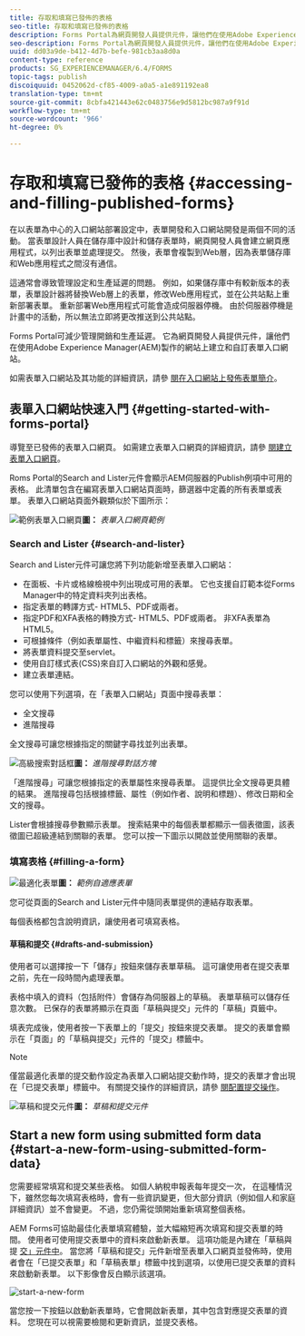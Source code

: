 ```yaml
---
title: 存取和填寫已發佈的表格
seo-title: 存取和填寫已發佈的表格
description: Forms Portal為網頁開發人員提供元件，讓他們在使用Adobe Experience Manager(AEM)製作的網站上建立和自訂表單入口網站。
seo-description: Forms Portal為網頁開發人員提供元件，讓他們在使用Adobe Experience Manager(AEM)製作的網站上建立和自訂表單入口網站。
uuid: dd03a9de-b412-4d7b-befe-981cb3aa8d0a
content-type: reference
products: SG_EXPERIENCEMANAGER/6.4/FORMS
topic-tags: publish
discoiquuid: 0452062d-cf85-4009-a0a5-a1e891192ea8
translation-type: tm+mt
source-git-commit: 8cbfa421443e62c0483756e9d5812bc987a9f91d
workflow-type: tm+mt
source-wordcount: '966'
ht-degree: 0%

---
```



# 存取和填寫已發佈的表格 {#accessing-and-filling-published-forms}

在以表單為中心的入口網站部署設定中，表單開發和入口網站開發是兩個不同的活動。 當表單設計人員在儲存庫中設計和儲存表單時，網頁開發人員會建立網頁應用程式，以列出表單並處理提交。 然後，表單會複製到Web層，因為表單儲存庫和Web應用程式之間沒有通信。

這通常會導致管理設定和生產延遲的問題。 例如，如果儲存庫中有較新版本的表單，表單設計器將替換Web層上的表單，修改Web應用程式，並在公共站點上重新部署表單。 重新部署Web應用程式可能會造成伺服器停機。 由於伺服器停機是計畫中的活動，所以無法立即將更改推送到公共站點。

Forms Portal可減少管理開銷和生產延遲。 它為網頁開發人員提供元件，讓他們在使用Adobe Experience Manager(AEM)製作的網站上建立和自訂表單入口網站。

如需表單入口網站及其功能的詳細資訊，請參 [閱在入口網站上發佈表單簡介](/help/forms/using/introduction-publishing-forms.md)。

## 表單入口網站快速入門 {#getting-started-with-forms-portal}

導覽至已發佈的表單入口網頁。 如需建立表單入口網頁的詳細資訊，請參 [閱建立表單入口網頁](/help/forms/using/creating-form-portal-page.md)。

Roms Portal的Search and Lister元件會顯示AEM伺服器的Publish例項中可用的表格。 此清單包含在編寫表單入口網站頁面時，篩選器中定義的所有表單或表單。 表單入口網站頁面外觀類似於下圖所示：

![範例表單入口網頁 ](assets/forms-portal-page.png)**圖：** *表單入口網頁範例*

### Search and Lister {#search-and-lister}

Search and Lister元件可讓您將下列功能新增至表單入口網站：

* 在面板、卡片或格線檢視中列出現成可用的表單。 它也支援自訂範本從Forms Manager中的特定資料夾列出表格。
* 指定表單的轉譯方式- HTML5、PDF或兩者。
* 指定PDF和XFA表格的轉換方式- HTML5、PDF或兩者。 非XFA表單為HTML5。
* 可根據條件（例如表單屬性、中繼資料和標籤）來搜尋表單。
* 將表單資料提交至servlet。
* 使用自訂樣式表(CSS)來自訂入口網站的外觀和感覺。
* 建立表單連結。

您可以使用下列選項，在「表單入口網站」頁面中搜尋表單：

* 全文搜尋
* 進階搜尋

全文搜尋可讓您根據指定的關鍵字尋找並列出表單。

![高級搜索對話框](assets/search-panel.png)**圖：** *進階搜尋對話方塊*

「進階搜尋」可讓您根據指定的表單屬性來搜尋表單。 這提供比全文搜尋更具體的結果。 進階搜尋包括根據標籤、屬性（例如作者、說明和標題）、修改日期和全文的搜尋。

Lister會根據搜尋參數顯示表單。 搜索結果中的每個表單都顯示一個表徵圖，該表徵圖已超級連結到關聯的表單。 您可以按一下圖示以開啟並使用關聯的表單。

### 填寫表格 {#filling-a-form}

![最適化表單](assets/filling_a_form.png)**圖：** *範例自適應表單*

您可從頁面的Search and Lister元件中隨同表單提供的連結存取表單。

每個表格都包含說明資訊，讓使用者可填寫表格。

#### 草稿和提交 {#drafts-and-submission}

使用者可以選擇按一下「儲存」按鈕來儲存表單草稿。 這可讓使用者在提交表單之前，先在一段時間內處理表單。

表格中填入的資料（包括附件）會儲存為伺服器上的草稿。 表單草稿可以儲存任意次數。 已保存的表單將顯示在頁面「草稿與提交」元件的「草稿」頁籤中。

填表完成後，使用者按一下表單上的「提交」按鈕來提交表單。 提交的表單會顯示在「頁面」的「草稿與提交」元件的「提交」標籤中。

>[!NOTE]
>
>僅當最適化表單的提交動作設定為表單入口網站提交動作時，提交的表單才會出現在「已提交表單」標籤中。 有關提交操作的詳細資訊，請參 [閱配置提交操作](/help/forms/using/configuring-submit-actions.md)。

![草稿和提交元件](assets/draft-submission.png)**圖：** *草稿和提交元件*

## Start a new form using submitted form data {#start-a-new-form-using-submitted-form-data}

您需要經常填寫和提交某些表格。 如個人納稅申報表每年提交一次， 在這種情況下，雖然您每次填寫表格時，會有一些資訊變更，但大部分資訊（例如個人和家庭詳細資訊）並不會變更。 不過，您仍需從頭開始重新填寫整個表格。

AEM Forms可協助最佳化表單填寫體驗，並大幅縮短再次填寫和提交表單的時間。 使用者可使用提交表單中的資料來啟動新表單。 這項功能是內建在「草稿與提 [交」元件中](/help/forms/using/draft-submission-component.md)。 當您將「草稿和提交」元件新增至表單入口網頁並發佈時，使用者會在「已提交表單」和「草稿表單」標籤中找到選項，以使用已提交表單的資料來啟動新表單。 以下影像會反白顯示該選項。

![start-a-new-form](assets/start-a-new-form.png)

當您按一下按鈕以啟動新表單時，它會開啟新表單，其中包含對應提交表單的資料。 您現在可以視需要檢閱和更新資訊，並提交表格。
